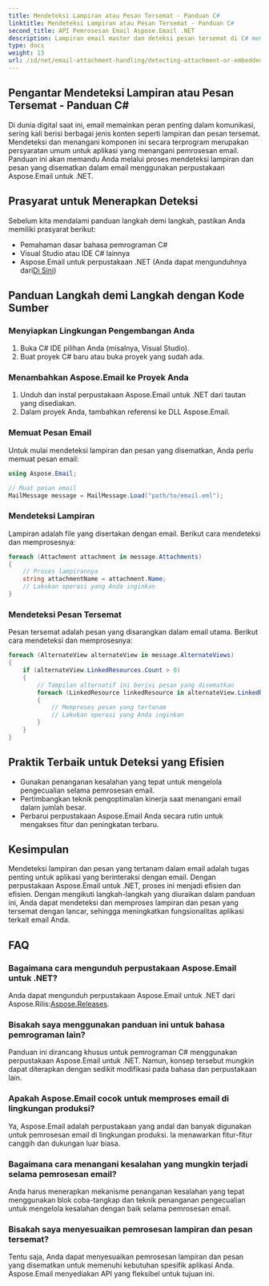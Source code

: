 ```yaml
---
title: Mendeteksi Lampiran atau Pesan Tersemat - Panduan C#
linktitle: Mendeteksi Lampiran atau Pesan Tersemat - Panduan C#
second_title: API Pemrosesan Email Aspose.Email .NET
description: Lampiran email master dan deteksi pesan tersemat di C# menggunakan Aspose.Email untuk .NET. Tingkatkan penanganan email Anda dengan panduan komprehensif kami.
type: docs
weight: 13
url: /id/net/email-attachment-handling/detecting-attachment-or-embedded-message-csharp-guide/
---
```


## Pengantar Mendeteksi Lampiran atau Pesan Tersemat - Panduan C#

Di dunia digital saat ini, email memainkan peran penting dalam komunikasi, sering kali berisi berbagai jenis konten seperti lampiran dan pesan tersemat. Mendeteksi dan menangani komponen ini secara terprogram merupakan persyaratan umum untuk aplikasi yang menangani pemrosesan email. Panduan ini akan memandu Anda melalui proses mendeteksi lampiran dan pesan yang disematkan dalam email menggunakan perpustakaan Aspose.Email untuk .NET.

## Prasyarat untuk Menerapkan Deteksi

Sebelum kita mendalami panduan langkah demi langkah, pastikan Anda memiliki prasyarat berikut:

- Pemahaman dasar bahasa pemrograman C#
- Visual Studio atau IDE C# lainnya
-  Aspose.Email untuk perpustakaan .NET (Anda dapat mengunduhnya dari[Di Sini](https://products.aspose.com/email/net))

## Panduan Langkah demi Langkah dengan Kode Sumber

### Menyiapkan Lingkungan Pengembangan Anda

1. Buka C# IDE pilihan Anda (misalnya, Visual Studio).
2. Buat proyek C# baru atau buka proyek yang sudah ada.

### Menambahkan Aspose.Email ke Proyek Anda

1. Unduh dan instal perpustakaan Aspose.Email untuk .NET dari tautan yang disediakan.
2. Dalam proyek Anda, tambahkan referensi ke DLL Aspose.Email.

### Memuat Pesan Email

Untuk mulai mendeteksi lampiran dan pesan yang disematkan, Anda perlu memuat pesan email:

```csharp
using Aspose.Email;

// Muat pesan email
MailMessage message = MailMessage.Load("path/to/email.eml");
```

### Mendeteksi Lampiran

Lampiran adalah file yang disertakan dengan email. Berikut cara mendeteksi dan memprosesnya:

```csharp
foreach (Attachment attachment in message.Attachments)
{
    // Proses lampirannya
    string attachmentName = attachment.Name;
    // Lakukan operasi yang Anda inginkan
}
```

### Mendeteksi Pesan Tersemat

Pesan tersemat adalah pesan yang disarangkan dalam email utama. Berikut cara mendeteksi dan memprosesnya:

```csharp
foreach (AlternateView alternateView in message.AlternateViews)
{
    if (alternateView.LinkedResources.Count > 0)
    {
        // Tampilan alternatif ini berisi pesan yang disematkan
        foreach (LinkedResource linkedResource in alternateView.LinkedResources)
        {
            // Memproses pesan yang tertanam
            // Lakukan operasi yang Anda inginkan
        }
    }
}
```

## Praktik Terbaik untuk Deteksi yang Efisien

- Gunakan penanganan kesalahan yang tepat untuk mengelola pengecualian selama pemrosesan email.
- Pertimbangkan teknik pengoptimalan kinerja saat menangani email dalam jumlah besar.
- Perbarui perpustakaan Aspose.Email Anda secara rutin untuk mengakses fitur dan peningkatan terbaru.

## Kesimpulan

Mendeteksi lampiran dan pesan yang tertanam dalam email adalah tugas penting untuk aplikasi yang berinteraksi dengan email. Dengan perpustakaan Aspose.Email untuk .NET, proses ini menjadi efisien dan efisien. Dengan mengikuti langkah-langkah yang diuraikan dalam panduan ini, Anda dapat mendeteksi dan memproses lampiran dan pesan yang tersemat dengan lancar, sehingga meningkatkan fungsionalitas aplikasi terkait email Anda.

## FAQ

### Bagaimana cara mengunduh perpustakaan Aspose.Email untuk .NET?

 Anda dapat mengunduh perpustakaan Aspose.Email untuk .NET dari Aspose.Rilis:[Aspose.Releases](https://releases.aspose.com/email/net/).

### Bisakah saya menggunakan panduan ini untuk bahasa pemrograman lain?

Panduan ini dirancang khusus untuk pemrograman C# menggunakan perpustakaan Aspose.Email untuk .NET. Namun, konsep tersebut mungkin dapat diterapkan dengan sedikit modifikasi pada bahasa dan perpustakaan lain.

### Apakah Aspose.Email cocok untuk memproses email di lingkungan produksi?

Ya, Aspose.Email adalah perpustakaan yang andal dan banyak digunakan untuk pemrosesan email di lingkungan produksi. Ia menawarkan fitur-fitur canggih dan dukungan luar biasa.

### Bagaimana cara menangani kesalahan yang mungkin terjadi selama pemrosesan email?

Anda harus menerapkan mekanisme penanganan kesalahan yang tepat menggunakan blok coba-tangkap dan teknik penanganan pengecualian untuk mengelola kesalahan dengan baik selama pemrosesan email.

### Bisakah saya menyesuaikan pemrosesan lampiran dan pesan tersemat?

Tentu saja, Anda dapat menyesuaikan pemrosesan lampiran dan pesan yang disematkan untuk memenuhi kebutuhan spesifik aplikasi Anda. Aspose.Email menyediakan API yang fleksibel untuk tujuan ini.